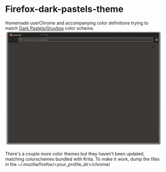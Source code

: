 # Firefox-dark-pastels-theme
Homemade userChrome and accompanying color definitions trying to match [Dark Pastels/Gruvbox](https://store.kde.org/p/1223601) color scheme.
![Preview:](https://github.com/Mel34/Firefox-dark-pastels-theme/blob/master/Preview.png)

There's a couple more color themes but they haven't been updated, matching colorschemes bundled with Krita.
To make it work, dump the files in the ~/.mozilla/firefox/<your_profile_dir>/chrome/
